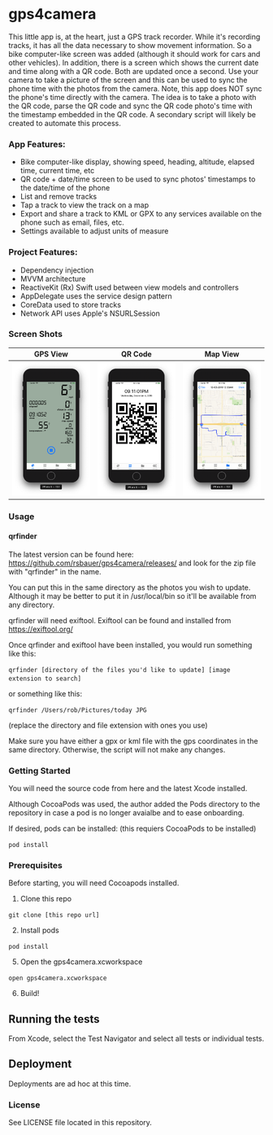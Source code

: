# gps4camera

This little app is, at the heart, just a GPS track recorder.   While it's recording tracks, it has all the data necessary to show movement information.  So a bike computer-like screen was added (although it should work for cars and other vehicles).  In addition, there is a screen which shows the current date and time along with a QR code.  Both are updated once a second.  Use your camera to take a picture of the screen and this can be used to sync the phone time with the photos from the camera.  Note, this app does NOT sync the phone's time directly with the camera.  The idea is to take a photo with the QR code, parse the QR code and sync the QR code photo's time with the timestamp embedded in the QR code.  A secondary script will likely be created to automate this process.  

### App Features:
* Bike computer-like display, showing speed, heading, altitude, elapsed time, current time, etc
* QR code + date/time screen to be used to sync photos' timestamps to the date/time of the phone
* List and remove tracks
* Tap a track to view the track on a map
* Export and share a track to KML or GPX to any services available on the phone such as email, files, etc.
* Settings available to adjust units of measure

### Project Features:
* Dependency injection
* MVVM architecture
* ReactiveKit (Rx) Swift used between view models and controllers
* AppDelegate uses the service design pattern
* CoreData used to store tracks
* Network API uses Apple's NSURLSession


### Screen Shots

GPS View | QR Code | Map View
--- | --- | ---
<img src="https://raw.githubusercontent.com/rsbauer/gps4camera/master/images/gps.png" width="300"> | <img src="https://raw.githubusercontent.com/rsbauer/gps4camera/master/images/qr.png" width="300"> | <img src="https://raw.githubusercontent.com/rsbauer/gps4camera/master/images/map.png" width="300">

### Usage

#### qrfinder


The latest version can be found here: https://github.com/rsbauer/gps4camera/releases/ and look for the zip file with "qrfinder" in the name.  

You can put this in the same directory as the photos you wish to update.  Although it may be better to put it in /usr/local/bin so it'll be available from any directory.

qrfinder will need exiftool.  Exiftool can be found and installed from https://exiftool.org/

Once qrfinder and exiftool have been installed, you would run something like this:

`qrfinder [directory of the files you'd like to update] [image extension to search]`

or something like this:

`qrfinder /Users/rob/Pictures/today JPG`

(replace the directory and file extension with ones you use) 

Make sure you have either a gpx or kml file with the gps coordinates in the same directory.  Otherwise, the script will not make any changes.


### Getting Started

You will need the source code from here and the latest Xcode installed.  

Although CocoaPods was used, the author added the Pods directory to the repository in case a pod is no longer avaialbe and to ease onboarding.  

If desired, pods can be installed: (this requiers CocoaPods to be installed)

  `pod install`

### Prerequisites

Before starting, you will need Cocoapods installed.  

1. Clone this repo

  `git clone [this repo url]`

2. Install pods

  `pod install`

5. Open the gps4camera.xcworkspace

  `open gps4camera.xcworkspace`

6. Build!

## Running the tests

From Xcode, select the Test Navigator and select all tests or individual tests.  
 
## Deployment

Deployments are ad hoc at this time.

### License

See LICENSE file located in this repository.

